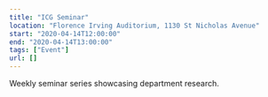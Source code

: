 ```yaml
---
title: "ICG Seminar"
location: "Florence Irving Auditorium, 1130 St Nicholas Avenue"
start: "2020-04-14T12:00:00"
end: "2020-04-14T13:00:00"
tags: ["Event"]
url: []
---
```


Weekly seminar series showcasing department research.

<!-- endexcerpt -->
